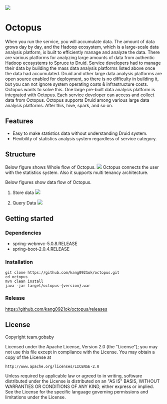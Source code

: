<img src="https://user-images.githubusercontent.com/42909013/46256555-ce01ce80-c49b-11e8-91d1-0f03320f66db.png"></img>

# Octopus
When you run the service, you will accumulate data. The amount of data grows day by day, and the Hadoop ecosystem, which is a large-scale data analysis platform, is built to efficiently manage and analyze the data. There are various platforms for analyzing large amounts of data from authentic Hadoop ecosystems to Spruce to Druid. 
Service developers had to manage their data by building the mass data analysis platforms listed above once the data had accumulated. Druid and other large data analysis platforms are open source enabled for deployment, so there is no difficulty in building it, but you can not ignore system operating costs & infrastructure costs.
Octopus wants to solve this. One large pre-built data analysis platform is integrated with Octopus. Each service developer can access and collect data from Octopus. Octopus supports Druid among various large data analysis platforms. After this, hive, spark, and so on.

## Features
* Easy to make statistics data without understanding Druid system.
* Flexibility of statistics analysis system regardless of service category.


## Structure
Below figure shows Whole flow of Octopus.
<img src="https://user-images.githubusercontent.com/16604419/46259747-3f7f6280-c518-11e8-80c9-c4de8621629d.png"></img>
Octopus connects the user with the statistics system. Also it supports multi tenancy architecture.

Below figures show data flow of Octopus.

1. Store data
<img src="https://user-images.githubusercontent.com/16604419/46290219-2d5bfd80-c5c6-11e8-879d-1602ade4660f.png"></img>

2. Query Data
<img src="https://user-images.githubusercontent.com/16604419/46259397-d0a00a80-c513-11e8-8bd0-65a4deea28a4.png"></img>

## Getting started
### Dependencies
* spring-webmvc-5.0.8.RELEASE
* spring-boot-2.0.4.RELEASE

### Installation
```
git clone https://github.com/kang0921ok/octopus.git
cd octopus 
mvn clean install
java -jar target/octopus-{version}.war
```

### Release
https://github.com/kang0921ok/octopus/releases

## License
Copyright team.gobaby 

Licensed under the Apache License, Version 2.0 (the "License");
you may not use this file except in compliance with the License.
You may obtain a copy of the License at

    http://www.apache.org/licenses/LICENSE-2.0

Unless required by applicable law or agreed to in writing, software
distributed under the License is distributed on an "AS IS" BASIS,
WITHOUT WARRANTIES OR CONDITIONS OF ANY KIND, either express or implied.
See the License for the specific language governing permissions and
limitations under the License.
